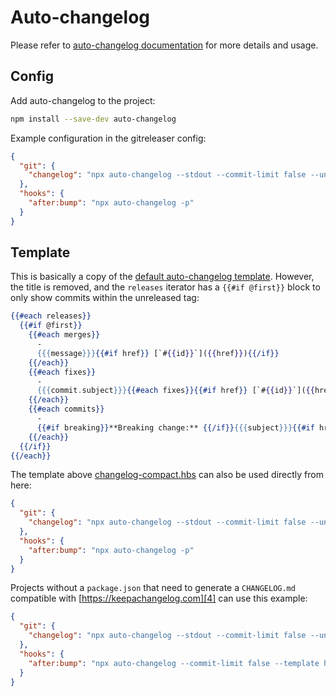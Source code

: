 # Auto-changelog

Please refer to [auto-changelog documentation][1] for more details and usage.

## Config

Add auto-changelog to the project:

```bash
npm install --save-dev auto-changelog
```

Example configuration in the gitreleaser config:

```json
{
  "git": {
    "changelog": "npx auto-changelog --stdout --commit-limit false --unreleased --template https://raw.githubusercontent.com/gitreleaser/gitreleaser/main/templates/changelog-compact.hbs"
  },
  "hooks": {
    "after:bump": "npx auto-changelog -p"
  }
}
```

## Template

This is basically a copy of the [default auto-changelog template][2]. However, the title is removed, and the `releases`
iterator has a `{{#if @first}}` block to only show commits within the unreleased tag:

```handlebars
{{#each releases}}
  {{#if @first}}
    {{#each merges}}
      -
      {{{message}}}{{#if href}} [`#{{id}}`]({{href}}){{/if}}
    {{/each}}
    {{#each fixes}}
      -
      {{{commit.subject}}}{{#each fixes}}{{#if href}} [`#{{id}}`]({{href}}){{/if}}{{/each}}
    {{/each}}
    {{#each commits}}
      -
      {{#if breaking}}**Breaking change:** {{/if}}{{{subject}}}{{#if href}} [`{{shorthash}}`]({{href}}){{/if}}
    {{/each}}
  {{/if}}
{{/each}}
```

The template above [changelog-compact.hbs][3] can also be used directly from here:

```json
{
  "git": {
    "changelog": "npx auto-changelog --stdout --commit-limit false --unreleased --template https://raw.githubusercontent.com/gitreleaser/gitreleaser/main/templates/changelog-compact.hbs"
  },
  "hooks": {
    "after:bump": "npx auto-changelog -p"
  }
}
```

Projects without a `package.json` that need to generate a `CHANGELOG.md` compatible with [https://keepachangelog.com][4]
can use this example:

```json
{
  "git": {
    "changelog": "npx auto-changelog --stdout --commit-limit false --unreleased --template https://raw.githubusercontent.com/gitreleaser/gitreleaser/main/templates/changelog-compact.hbs"
  },
  "hooks": {
    "after:bump": "npx auto-changelog --commit-limit false --template https://raw.githubusercontent.com/gitreleaser/gitreleaser/main/templates/keepachangelog.hbs"
  }
}
```

[1]: https://github.com/CookPete/auto-changelog
[2]: https://github.com/CookPete/auto-changelog/blob/master/templates/compact.hbs
[3]: ../../templates/changelog-compact.hbs
[4]: https://keepachangelog.com
